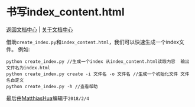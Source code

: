 书写index_content.html
==========

[返回文档中心](/index.html) | [关于文档中心](content.html)

借助`create_index.py`和`index_content.html`，我们可以快速生成一个index文件。
例如:

```
python create_index.py //生成一个index 从index_content.html读取内容  输出文件名为index.html
python create_index.py create -i 文件名 -o 文件名 //生成一个初始化文件 文件名自定义
python create_index.py -h //查看帮助
```

最后由[MatthiasHua](https://github.com/MatthiasHua)编辑于`2018/2/4`
